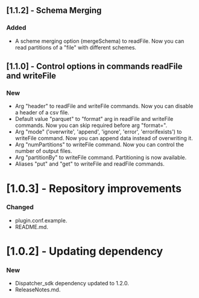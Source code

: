 ## [1.1.2] - Schema Merging
### Added
- A scheme merging option (mergeSchema) to readFile. Now you can read partitions of a "file" with different schemes.

## [1.1.0] - Control options in commands readFile and writeFile
### New
- Arg "header" to readFile and writeFile commands. Now you can disable a header of a csv file.
- Default value "parquet" to "format" arg in readFile and writeFile commands. Now you can skip required before arg "format=". 
- Arg "mode"  ('overwrite', 'append', 'ignore', 'error', 'errorifexists') to writeFile command. Now you can append data instead of overwriting it.
- Arg "numPartitions" to writeFile command. Now you can control the number of output files.
- Arg "partitionBy" to writeFile command. Partitioning is now available.
- Aliases "put" and "get" to writeFile and readFile commands.

# [1.0.3] - Repository improvements
### Changed
- plugin.conf.example.
- README.md.

# [1.0.2] - Updating dependency

### New
- Dispatcher_sdk dependency updated to 1.2.0.
- ReleaseNotes.md.